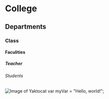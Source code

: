 # College
## Departments
### Class
#### Faculities
##### Teacher
###### Students
![Image of Yaktocat](https://octodex.github.com/images/yaktocat.png)
var myVar = "Hello, world!";
